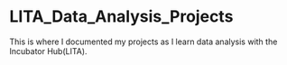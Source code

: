 # LITA_Data_Analysis_Projects
This is where I documented my projects as I learn data analysis with the Incubator Hub(LITA).
